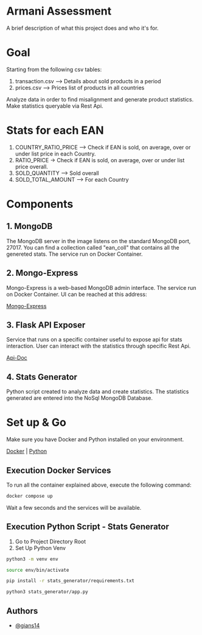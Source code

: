 # Armani Assessment

A brief description of what this project does and who it's for.

# Goal
Starting from the following csv tables:
1. transaction.csv --> Details about sold products in a period
2. prices.csv --> Prices list of products in all countries

Analyze data in order to find misalignment and generate product statistics.
Make statistics queryable via Rest Api.

# Stats for each EAN

1. COUNTRY_RATIO_PRICE --> Check if EAN is sold, on average, over or under list price in each Country.
2. RATIO_PRICE -> Check if EAN is sold, on average, over or under list price overall.
3. SOLD_QUANTITY --> Sold overall
4. SOLD_TOTAL_AMOUNT --> For each Country

# Components
## 1. MongoDB
The MongoDB server in the image listens on the standard MongoDB port, 27017.
You can find a collection called "ean_coll" that contains all the genereted stats.
The service run on Docker Container.

## 2. Mongo-Express
Mongo-Express is a web-based MongoDB admin interface.
The service run on Docker Container.
UI can be reached at this address:

<a href="https://localhost:8081" target="_blank">Mongo-Express</a>

## 3. Flask API Exposer
Service that runs on a specific container useful to expose api for stats interaction. User can interact with the statistics through specific Rest Api.

<a href="http://localhost:5000/apidocs" target="_blank">Api-Doc</a>

## 4. Stats Generator

Python script created to analyze data and create statistics.
The statistics generated are entered into the NoSql MongoDB Database.


# Set up & Go

Make sure you have Docker and Python installed on your environment.

<a href="https://docs.docker.com/get-docker/" target="_blank">Docker</a>
| <a href="https://www.python.org/downloads/" target="_blank">Python</a>


## Execution Docker Services
To run all the container explained above, execute the following command:

```bash
docker compose up
```

Wait a few seconds and the services will be available.

## Execution Python Script - Stats Generator

1. Go to Project Directory Root
2. Set Up Python Venv
```bash
python3 -m venv env
```
```bash
source env/bin/activate
```
```bash
pip install -r stats_generator/requirements.txt
```
```bash
python3 stats_generator/app.py
```

## Authors

- [@gians14](https://github.com/gians14/)
